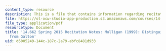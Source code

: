 ```yaml
---
content_type: resource
description: This is a file that contains information regarding recitation 12.
file: https://ol-ocw-studio-app-production.s3.amazonaws.com/courses/14-662-labor-economics-ii-spring-2015/d6005249144c187c2a79abfc8481d933_MIT14_662S15_Recitation12.pdf
file_type: application/pdf
resourcetype: Document
title: '14.662 Spring 2015 Recitation Notes: Mulligan (1999): Distinguishing Becker-Tomes
  from Galton'
uid: d6005249-144c-187c-2a79-abfc8481d933
---
```

